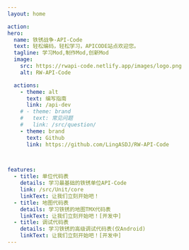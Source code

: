 ```yaml
---
layout: home

action:
hero:
  name: 铁锈战争-API-Code
  text: 轻松编码，轻松学习，APICODE站点欢迎您。
  tagline: 学习Mod,制作Mod,创新Mod
  image:
    src: https://rwapi-code.netlify.app/images/logo.png
    alt: RW-API-Code

  actions:
    - theme: alt
      text: 编写指南
      link: /api-dev
    # - theme: brand
    #   text: 常见问题
    #   link: /src/question/      
    - theme: brand
      text: Github
      link: https://github.com/LingASDJ/RW-API-Code

  

features:
  - title: 单位代码表
    details: 学习最基础的铁锈单位API-Code
    link: /src/Unit/core
    linkText: 让我们立刻开始吧！
  - title: 地图代码表
    details: 学习铁锈的地图TMX代码表
    linkText: 让我们立刻开始吧！[开发中]
  - title: 调试代码表
    details: 学习铁锈的高级调试代码表(仅Android)
    linkText: 让我们立刻开始吧！[开发中]
---
```


